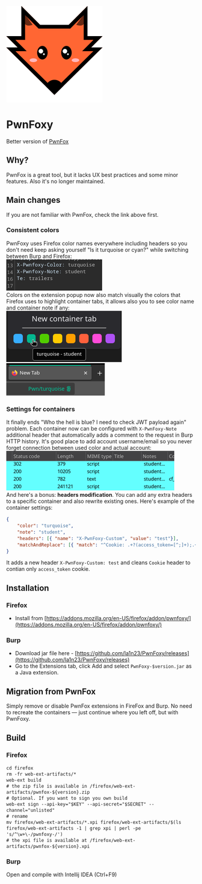![icon](/firefox/icons/icon.svg)
# PwnFoxy

Better version of [PwnFox](https://github.com/yeswehack/PwnFox)

## Why?
PwnFox is a great tool, but it lacks UX best practices and some minor features. Also it's no longer maintained.

## Main changes

If you are not familiar with PwnFox, check the link above first.

### Consistent colors

PwnFoxy uses Firefox color names everywhere including headers so you don't need keep asking yourself "Is it turquoise or cyan?" while switching between Burp and Firefox: \
![burp](/screenshots/burp.png) \
Colors on the extension popup now also match visually the colors that Firefox uses to highlight container tabs, it allows also you to see color name and container note if any: \
![containers](/screenshots/containers.png)
![tabs](/screenshots/tabs.png)

### Settings for containers

It finally ends "Who the hell is blue? I need to check JWT payload again" problem. Each container now can be configured with `X-PwnFoxy-Note` additional header that automatically adds a comment to the request in Burp HTTP history. It's good place to add account username/email so you never forget connection between used color and actual account: \
![notes](/screenshots/notes.png) \
And here's a bonus: **headers modification**. You can add any extra headers to a specific container and also rewrite existing ones. Here's example of the container settings:
```json
{ 
    "color": "turquoise", 
    "note": "student", 
    "headers": [{ "name": "X-PwnFoxy-Custom", "value": "test"}], 
    "matchAndReplace": [{ "match": "^Cookie: .+?(access_token=[^;]+);.+$", "replace": "Cookie: $1;" }], 
}
```
It adds a new header `X-PwnFoxy-Custom: test` and cleans `Cookie` header to contian only `access_token` cookie.

## Installation

### Firefox
 - Install from [https://addons.mozilla.org/en-US/firefox/addon/pwnfoxy/](https://addons.mozilla.org/en-US/firefox/addon/pwnfoxy/)

### Burp
- Download jar file here - [https://github.com/la1n23/PwnFoxy/releases](https://github.com/la1n23/PwnFoxy/releases)
- Go to the Extensions tab, click Add and select `PwnFoxy-$version.jar` as a Java extension.

## Migration from PwnFox

Simply remove or disable PwnFox extensions in FireFox and Burp. No need to recreate the containers — just continue where you left off, but with PwnFoxy.

## Build

### Firefox

```shell
cd firefox
rm -fr web-ext-artifacts/*
web-ext build
# the zip file is available in /firefox/web-ext-artifacts/pwnfox-${version}.zip
# Optional. If you want to sign you own build
web-ext sign --api-key="$KEY" --api-secret="$SECRET" --channel="unlisted"
# rename
mv firefox/web-ext-artifacts/*.xpi firefox/web-ext-artifacts/$(ls firefox/web-ext-artifacts -1 | grep xpi | perl -pe 's/^\w+\-/pwnfoxy-/')
# the xpi file is available at /firefox/web-ext-artifacts/pwnfox-${version}.xpi

```
### Burp

Open and compile with Intellij IDEA (Ctrl+F9)

